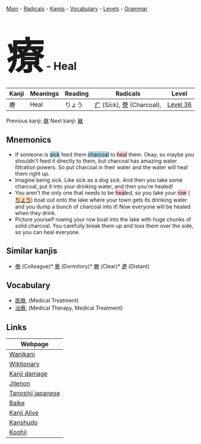 <style> bigfont {font-size: 100px}</style>
[Main](../index.md) -
[Radicals](../radicals.md) -
[Kanjis](../kanjis.md) -
[Vocabulary](../vocabulary.md) -
[Levels](../levels.md) -
[Grammar](../grammar.md)
# <bigfont> 療</bigfont> - Heal 

| Kanji | Meanings | Reading | Radicals | Level |
| --- | --- | --- | --- | --- |
| 療 | Heal | りょう | [疒](../radicals/疒.md) (Sick), [尞](../radicals/尞.md) (Charcoal),  | [Level 36](../levels/wk_level36.md) |

Previous kanji: [献](献.md) Next kanji: [継](継.md) 

## Mnemonics
 * If someone is <span style="background-color:#ADD8E6"> sick</span> feed them <span style="background-color:#ADD8E6"> charcoal</span> to <span style="background-color:#ffcccb"> heal</span> them. Okay, so maybe you shouldn't feed it directly to them, but charcoal has amazing water filtration powers. So put charcoal in their water and the water will heal them right up.
* Imagine being sick. Like sick as a dog sick. And then you take some charcoal, put it into your drinking water, and then you're healed!
* You aren't the only one that needs to be <span style="background-color:#ffcccb"> heal</span>ed, so you take your <span style="background-color:#ffcccb"> row</span> (<span style="background-color:#fed8b1"> [りょう](https://jisho.org/search/りょう)</span>) boat out onto the lake where your town gets its drinking water and you dump a bunch of charcoal into it! Now everyone will be healed when they drink.
* Picture yourself rowing your row boat into the lake with huge chunks of solid charcoal. You carefully break them up and toss them over the side, so you can heal everyone.


## Similar kanjis
 * [僚](僚.md) (Colleague)* [寮](寮.md) (Dormitory)* [瞭](瞭.md) (Clear)* [遼](遼.md) (Distant)


## Vocabulary
 * [医療](../vocabulary/療.md), (Medical Treatment)
* [治療](../vocabulary/療.md), (Medical Therapy, Medical Treatment)



## Links 

| Webpage |
| --- |
| [Wanikani          ](https://www.wanikani.com/kanji/療) |
| [Wiktionary        ](https://en.wiktionary.org/wiki/療) |
| [Kanji damage      ](http://www.kanjidamage.com/kanji/search?utf8=✓&q=療) |
| [Jitenon           ](https://jitenon.com/kanji/療) |
| [Tanoshii japanese ](https://www.tanoshiijapanese.com/dictionary/kanji.cfm?k=療) |
| [Baike             ](https://baike.baidu.com/item/療) |
| [Kanji Alive       ](https://app.kanjialive.com/療) |
| [Kanshudo          ](https://www.kanshudo.com/searchmn?q=療) |
| [Koohii            ](https://kanji.koohii.com/study/kanji/療) |
